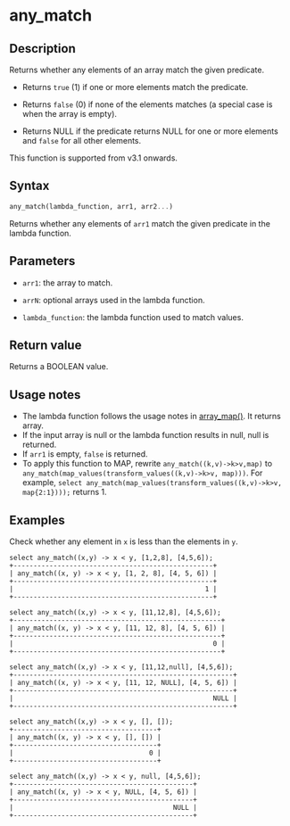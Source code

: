 # any_match

## Description

Returns whether any elements of an array match the given predicate.

- Returns `true` (1) if one or more elements match the predicate.

- Returns `false` (0) if none of the elements matches (a special case is when the array is empty).

- Returns NULL if the predicate returns NULL for one or more elements and `false` for all other elements.

This function is supported from v3.1 onwards.

## Syntax

```Haskell
any_match(lambda_function, arr1, arr2...)
```

Returns whether any elements of `arr1` match the given predicate in the lambda function.

## Parameters

- `arr1`: the array to match.

- `arrN`: optional arrays used in the lambda function.

- `lambda_function`: the lambda function used to match values.

## Return value

Returns a BOOLEAN value.

## Usage notes

- The lambda function follows the usage notes in [array_map()](array_map.md). It returns array<bool>.
- If the input array is null or the lambda function results in null, null is returned.
- If `arr1` is empty, `false` is returned.
- To apply this function to MAP, rewrite `any_match((k,v)->k>v,map)` to `any_match(map_values(transform_values((k,v)->k>v, map)))`. For example, `select any_match(map_values(transform_values((k,v)->k>v, map{2:1})));` returns 1.

## Examples

Check whether any element in `x` is less than the elements in `y`.

```Plain
select any_match((x,y) -> x < y, [1,2,8], [4,5,6]);
+--------------------------------------------------+
| any_match((x, y) -> x < y, [1, 2, 8], [4, 5, 6]) |
+--------------------------------------------------+
|                                                1 |
+--------------------------------------------------+

select any_match((x,y) -> x < y, [11,12,8], [4,5,6]);
+----------------------------------------------------+
| any_match((x, y) -> x < y, [11, 12, 8], [4, 5, 6]) |
+----------------------------------------------------+
|                                                  0 |
+----------------------------------------------------+

select any_match((x,y) -> x < y, [11,12,null], [4,5,6]);
+-------------------------------------------------------+
| any_match((x, y) -> x < y, [11, 12, NULL], [4, 5, 6]) |
+-------------------------------------------------------+
|                                                  NULL |
+-------------------------------------------------------+

select any_match((x,y) -> x < y, [], []);
+------------------------------------+
| any_match((x, y) -> x < y, [], []) |
+------------------------------------+
|                                  0 |
+------------------------------------+

select any_match((x,y) -> x < y, null, [4,5,6]);
+---------------------------------------------+
| any_match((x, y) -> x < y, NULL, [4, 5, 6]) |
+---------------------------------------------+
|                                        NULL |
+---------------------------------------------+
```
